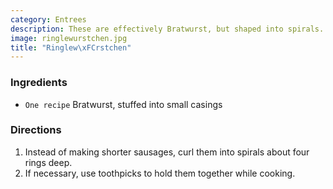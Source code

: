 ```yaml
---
category: Entrees
description: These are effectively Bratwurst, but shaped into spirals.
image: ringlewurstchen.jpg
title: "Ringlew\xFCrstchen"
---
```




### Ingredients

* `One recipe` Bratwurst, stuffed into small casings

### Directions

1. Instead of making shorter sausages, curl them into spirals about four rings deep. 
2. If necessary, use toothpicks to hold them together while cooking.